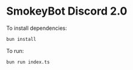 # SmokeyBot Discord 2.0

To install dependencies:

```bash
bun install
```

To run:

```bash
bun run index.ts
```